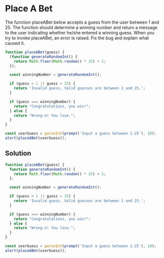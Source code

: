 # Place A Bet
The function placeABet below accepts a guess from the user between 1 and 25. The function should determine a winning number and return a message to the user indicating whether he/she entered a winning guess. When you try to invoke placeABet, an error is raised. Fix the bug and explain what caused it.

```js
function placeABet(guess) {
  (function generateRandomInt() {
    return Math.floor(Math.random() * 25) + 1;
  });

  const winningNumber = generateRandomInt();

  if (guess < 1 || guess > 25) {
    return 'Invalid guess. Valid guesses are between 1 and 25.';
  }

  if (guess === winningNumber) {
    return "Congratulations, you win!";
  } else {
    return "Wrong-o! You lose.";
  }
}

const userGuess = parseInt(prompt('Input a guess between 1-25'), 10);
alert(placeABet(userGuess));
```

## Solution
```js
function placeABet(guess) {
  function generateRandomInt() {
    return Math.floor(Math.random() * 25) + 1;
  };

  const winningNumber = generateRandomInt();

  if (guess < 1 || guess > 25) {
    return 'Invalid guess. Valid guesses are between 1 and 25.';
  }

  if (guess === winningNumber) {
    return "Congratulations, you win!";
  } else {
    return "Wrong-o! You lose.";
  }
}

const userGuess = parseInt(prompt('Input a guess between 1-25'), 10);
alert(placeABet(userGuess));
```